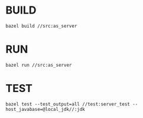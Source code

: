 # BUILD

```
bazel build //src:as_server
```

# RUN
```
bazel run //src:as_server
```

# TEST

```
bazel test --test_output=all //test:server_test --host_javabase=@local_jdk//:jdk
```
